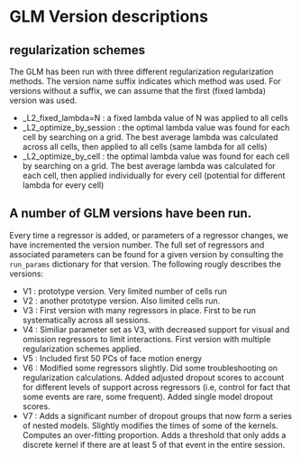 # GLM Version descriptions

## regularization schemes
The GLM has been run with three different regularization regularization methods. The version name suffix indicates which method was used. For versions without a suffix, we can assume that the first (fixed lambda) version was used.

* _L2_fixed_lambda=N : a fixed lambda value of N was applied to all cells
* _L2_optimize_by_session : the optimal lambda value was found for each cell by searching on a grid. The best average lambda was calculated across all cells, then applied to all cells (same lambda for all cells)
* _L2_optimize_by_cell : the optimal lambda value was found for each cell by searching on a grid. The best average lambda was calculated for each cell, then applied individually for every cell (potential for different lambda for every cell)

## A number of GLM versions have been run.
Every time a regressor is added, or parameters of a regressor changes, we have incremented the version number. The full set of regressors and associated parameters can be found for a given version by consulting the `run_params` dictionary for that version. The following rougly describes the versions:

* V1 : prototype version. Very limited number of cells run
* V2 : another prototype version. Also limited cells run.
* V3 : First version with many regressors in place. First to be run systematically across all sessions.
* V4 : Similiar parameter set as V3, with decreased support for visual and omission regressors to limit interactions. First version with multiple regularization schemes applied.
* V5 : Included first 50 PCs of face motion energy
* V6 : Modified some regressors slightly. Did some troubleshooting on regularization calculations. Added adjusted dropout scores to account for different levels of support across regressors (i.e, control for fact that some events are rare, some frequent). Added single model dropout scores.
* V7 : Adds a significant number of dropout groups that now form a series of nested models. Slightly modifies the times of some of the kernels. Computes an over-fitting proportion. Adds a threshold that only adds a discrete kernel if there are at least 5 of that event in the entire session. 
